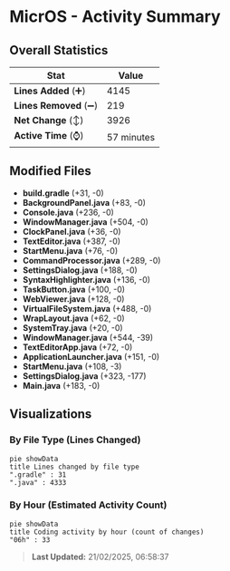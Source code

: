 # MicrOS - Activity Summary 

## Overall Statistics

| Stat                   | Value                                                             |
| ---------------------- | ----------------------------------------------------------------- |
| **Lines Added** (➕)   | 4145                                          |
| **Lines Removed** (➖) | 219                                        |
| **Net Change** (↕)    | 3926                |
| **Active Time** (⌚)   | 57 minutes |


## Modified Files
- **build.gradle** (+31, -0)
- **BackgroundPanel.java** (+83, -0)
- **Console.java** (+236, -0)
- **WindowManager.java** (+504, -0)
- **ClockPanel.java** (+36, -0)
- **TextEditor.java** (+387, -0)
- **StartMenu.java** (+76, -0)
- **CommandProcessor.java** (+289, -0)
- **SettingsDialog.java** (+188, -0)
- **SyntaxHighlighter.java** (+136, -0)
- **TaskButton.java** (+100, -0)
- **WebViewer.java** (+128, -0)
- **VirtualFileSystem.java** (+488, -0)
- **WrapLayout.java** (+62, -0)
- **SystemTray.java** (+20, -0)
- **WindowManager.java** (+544, -39)
- **TextEditorApp.java** (+72, -0)
- **ApplicationLauncher.java** (+151, -0)
- **StartMenu.java** (+108, -3)
- **SettingsDialog.java** (+323, -177)
- **Main.java** (+183, -0)

## Visualizations

### By File Type (Lines Changed)

```mermaid
pie showData
title Lines changed by file type
".gradle" : 31
".java" : 4333
```

### By Hour (Estimated Activity Count)

```mermaid
pie showData
title Coding activity by hour (count of changes)
"06h" : 33
```


> **Last Updated:** 21/02/2025, 06:58:37